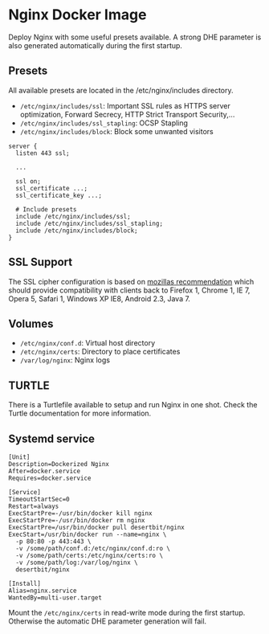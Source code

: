 # Nginx Docker Image

Deploy Nginx with some useful presets available.
A strong DHE parameter is also generated automatically during the first startup.

## Presets

All available presets are located in the /etc/nginx/includes directory.

- `/etc/nginx/includes/ssl`: Important SSL rules as HTTPS server optimization, Forward Secrecy, HTTP Strict Transport Security,...
- `/etc/nginx/includes/ssl_stapling`: OCSP Stapling
- `/etc/nginx/includes/block`: Block some unwanted visitors

```
server {
  listen 443 ssl;

  ...

  ssl on;
  ssl_certificate ...;
  ssl_certificate_key ...;

  # Include presets
  include /etc/nginx/includes/ssl;
  include /etc/nginx/includes/ssl_stapling;
  include /etc/nginx/includes/block;
}
```

## SSL Support

The SSL cipher configuration is based on [mozillas recommendation](https://wiki.mozilla.org/Security/Server_Side_TLS) which should provide compatibility with clients back to Firefox 1, Chrome 1, IE 7, Opera 5, Safari 1, Windows XP IE8, Android 2.3, Java 7.

## Volumes

- `/etc/nginx/conf.d`: Virtual host directory
- `/etc/nginx/certs`: Directory to place certificates
- `/var/log/nginx`: Nginx logs

## TURTLE

There is a Turtlefile available to setup and run Nginx in one shot.
Check the Turtle documentation for more information.

## Systemd service

```
[Unit]
Description=Dockerized Nginx
After=docker.service
Requires=docker.service

[Service]
TimeoutStartSec=0
Restart=always
ExecStartPre=-/usr/bin/docker kill nginx
ExecStartPre=-/usr/bin/docker rm nginx
ExecStartPre=/usr/bin/docker pull desertbit/nginx
ExecStart=/usr/bin/docker run --name=nginx \
  -p 80:80 -p 443:443 \
  -v /some/path/conf.d:/etc/nginx/conf.d:ro \
  -v /some/path/certs:/etc/nginx/certs:ro \
  -v /some/path/log:/var/log/nginx \
  desertbit/nginx

[Install]
Alias=nginx.service
WantedBy=multi-user.target
```

Mount the `/etc/nginx/certs` in read-write mode during the first startup. Otherwise the automatic DHE parameter generation will fail.